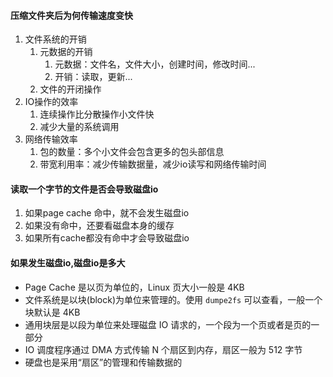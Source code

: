 #### 压缩文件夹后为何传输速度变快
1. 文件系统的开销
	1. 元数据的开销
		1. 元数据：文件名，文件大小，创建时间，修改时间...
		2. 开销：读取，更新...
	2. 文件的开闭操作
2. IO操作的效率
	1. 连续操作比分散操作小文件快
	2. 减少大量的系统调用
3. 网络传输效率
	1. 包的数量：多个小文件会包含更多的包头部信息
	2. 带宽利用率：减少传输数据量，减少io读写和网络传输时间


#### 读取一个字节的文件是否会导致磁盘io
1. 如果page cache 命中，就不会发生磁盘io
2. 如果没有命中，还要看磁盘本身的缓存
3. 如果所有cache都没有命中才会导致磁盘io

#### 如果发生磁盘io,磁盘io是多大
- Page Cache 是以页为单位的，Linux 页大小一般是 4KB
- 文件系统是以块(block)为单位来管理的。使用 `dumpe2fs` 可以查看，一般一个块默认是 4KB
- 通用块层是以段为单位来处理磁盘 IO 请求的，一个段为一个页或者是页的一部分
- IO 调度程序通过 DMA 方式传输 N 个扇区到内存，扇区一般为 512 字节
- 硬盘也是采用“扇区”的管理和传输数据的

